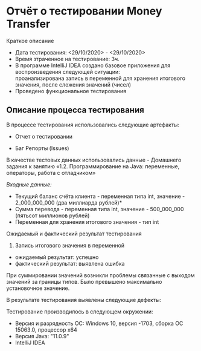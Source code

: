 # Отчёт о тестировании Money Transfer


Краткое описание

- Дата тестирования: <29/10/2020> - <29/10/2020>
- Время зтраченное на тестирование: 3ч.
- В программе IntelliJ IDEA создано базовое приложения для воспроизведения следующей ситуации:    
проанализирована запись в переменной для хранения итогового значения,  после сложения значений (чисел)
- Проведено функциональное тестирования



## Описание процесса тестирования

В процессе тестирования использовались следующие артефакты:

- Отчет о тестировании

- Баг Репорты (Issues)


В качестве тестовых данных использовались данные - Домашнего задания к занятию «1.2. Программирование на Java: 
переменные, операторы, работа с отладчиком»

*Входные данные:*

- Текущий баланс счёта клиента - переменная типа int, значение - 2_000_000_000 (два миллиарда рублей)*
- Сумма перевода - переменная типа int, значение - 500_000_000 (пятьсот миллионов рублей)
- Переменная для хранения итогового значения - тип int


Ожидаемый и фактический результат тестирования

 1. Запись итогового значения в переменной
 - ожидаемый результат:  успешно
 - фактический результат: выявлена ошибка
 
 При суммировании значений возникли проблемы связанные с выходом значений
 за границы типов. Было превышено максимально установочное значение.
 
 В результате тестирования выявлены следующие дефекты:
 
 []()
 
 
Тестирование производилось в следующем окружении:

- Версия и разрядность ОС: Windows 10, версия -1703, сборка ОС 15063.0, процессор х64 
- Версия Java: "11.0.9"
- IntelliJ IDEA